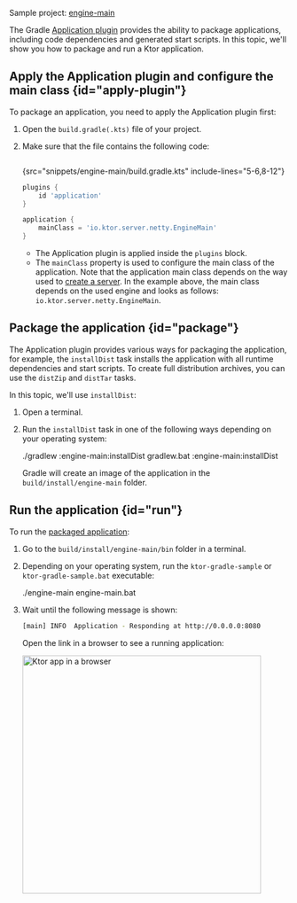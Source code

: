 [//]: # (title: Gradle Application plugin)

<tldr>
<p>
<control>Sample project</control>: <a href="https://github.com/ktorio/ktor-documentation/tree/%ktor_version%/codeSnippets/snippets/engine-main">engine-main</a>
</p>
</tldr>

The Gradle [Application plugin](https://docs.gradle.org/current/userguide/application_plugin.html) provides the ability to package applications, including code dependencies and generated start scripts. In this topic, we'll show you how to package and run a Ktor application.


## Apply the Application plugin and configure the main class {id="apply-plugin"}
To package an application, you need to apply the Application plugin first:
1. Open the `build.gradle(.kts)` file of your project.
2. Make sure that the file contains the following code:

   <tabs group="languages">
   <tab title="Gradle (Kotlin)" group-key="kotlin">

   ```kotlin
   ```
   {src="snippets/engine-main/build.gradle.kts" include-lines="5-6,8-12"}

   </tab>
   <tab title="Gradle (Groovy)" group-key="groovy">

   ```groovy
   plugins {
       id 'application'
   }
   
   application {
       mainClass = 'io.ktor.server.netty.EngineMain'
   }
   ```

   </tab>
   </tabs>
   
   * The Application plugin is applied inside the `plugins` block.
   * The `mainClass` property is used to configure the main class of the application. Note that the application main class depends on the way used to [create a server](create_server.topic).
     In the example above, the main class depends on the used engine and looks as follows: `io.ktor.server.netty.EngineMain`.


## Package the application {id="package"}
The Application plugin provides various ways for packaging the application, for example, the `installDist` task installs the application with all runtime dependencies and start scripts. To create full distribution archives, you can use the `distZip` and `distTar` tasks.

In this topic, we'll use `installDist`:
1. Open a terminal.
2. Run the `installDist` task in one of the following ways depending on your operating system:
   
   <tabs group="os">
   <tab title="Linux/macOS" group-key="unix">
   <code-block>./gradlew :engine-main:installDist</code-block>
   </tab>
   <tab title="Windows" group-key="windows">
   <code-block>gradlew.bat :engine-main:installDist</code-block>
   </tab>
   </tabs>
   
   Gradle will create an image of the application in the `build/install/engine-main` folder. 


## Run the application {id="run"}
To run the [packaged application](#package):
1. Go to the `build/install/engine-main/bin` folder in a terminal.
2. Depending on your operating system, run the `ktor-gradle-sample` or `ktor-gradle-sample.bat` executable:

   <snippet id="run_executable">
   <tabs group="os">
   <tab title="Linux/macOS" group-key="unix">
   <code-block>./engine-main</code-block>
   </tab>
   <tab title="Windows" group-key="windows">
   <code-block>engine-main.bat</code-block>
   </tab>
   </tabs>
   </snippet>
   
3. Wait until the following message is shown:
   ```Bash
   [main] INFO  Application - Responding at http://0.0.0.0:8080
   ```
   Open the link in a browser to see a running application:

   <img src="ktor_idea_new_project_browser.png" alt="Ktor app in a browser" width="430"/>
